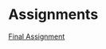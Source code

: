 # Assignments
[Final Assignment](file:///Users/mayankjain/Downloads/Final%20Assignment%20(AEA1).html)
